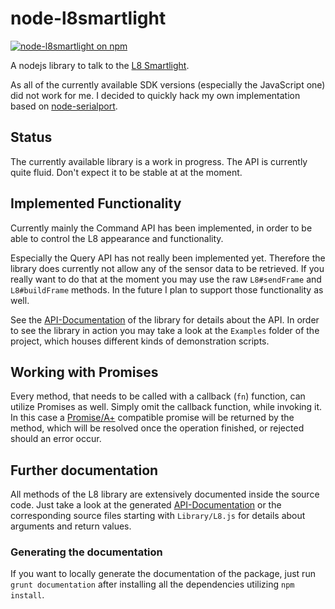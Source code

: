 # node-l8smartlight

[![node-l8smartlight on npm](http://img.shields.io/npm/v/l8smartlight.svg?0.1.1)](https://www.npmjs.org/package/l8smartlight)

A nodejs library to talk to the [L8 Smartlight](http://www.l8smartlight.com/).

As all of the currently available SDK versions (especially the JavaScript one)
did not work for me. I decided to quickly hack my own implementation based on
[node-serialport](https://github.com/voodootikigod/node-serialport).


## Status

The currently available library is a work in progress. The API is currently
quite fluid. Don't expect it to be stable at at the moment.

## Implemented Functionality

Currently mainly the Command API has been implemented, in order to be able to
control the L8 appearance and functionality.

Especially the Query API has not really been implemented yet. Therefore the
library does currently not allow any of the sensor data to be retrieved. If you
really want to do that at the moment you may use the raw `L8#sendFrame` and
`L8#buildFrame` methods. In the future I plan to support those functionality as
well.

See the [API-Documentation](TODO) of the library for details about the API. In
order to see the library in action you may take a look at the `Examples` folder
of the project, which houses different kinds of demonstration scripts.

## Working with Promises

Every method, that needs to be called with a callback (`fn`) function, can utilize
Promises as well. Simply omit the callback function, while invoking it. In this case
a [Promise/A+](http://promises-aplus.github.io/promises-spec/) compatible promise
will be returned by the method, which will be resolved once the operation finished,
or rejected should an error occur.

## Further documentation

All methods of the L8 library are extensively documented inside the source
code. Just take a look at the generated [API-Documentation](TODO) or the
corresponding source files starting with `Library/L8.js` for details about
arguments and return values.

### Generating the documentation

If you want to locally generate the documentation of the package, just run
`grunt documentation` after installing all the dependencies utilizing
`npm install`.